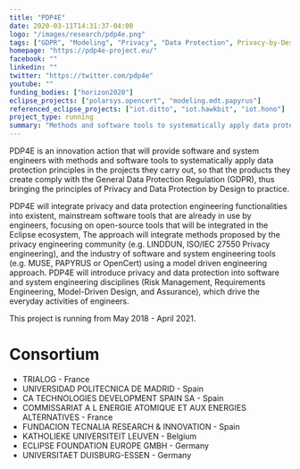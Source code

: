 ```yaml
---
title: "PDP4E"
date: 2020-03-11T14:31:37-04:00
logo: "/images/research/pdp4e.png"
tags: ["GDPR", "Modeling", "Privacy", "Data Protection", Privacy-by-Design, "Tools"]
homepage: "https://pdp4e-project.eu/"
facebook: ""
linkedin: ""
twitter: "https://twitter.com/pdp4e"
youtube: ""
funding_bodies: ["horizon2020"]
eclipse_projects: ["polarsys.opencert", "modeling.mdt.papyrus"]
referenced_eclipse_projects: ["iot.ditto", "iot.hawkbit", "iot.hono"]
project_type: running
summary: "Methods and software tools to systematically apply data protection principles in projects."
---
```

PDP4E is an innovation action that will provide software and system engineers with methods and software tools to systematically apply data protection principles in the projects they carry out, so that the products they create comply with the General Data Protection Regulation (GDPR), thus bringing the principles of Privacy and Data Protection by Design to practice.

PDP4E will integrate privacy and data protection engineering functionalities into existent, mainstream software tools that are already in use by engineers, focusing on open-source tools that will be integrated in the Eclipse ecosystem, The approach will integrate methods proposed by the privacy engineering community (e.g. LINDDUN, ISO/IEC 27550 Privacy engineering), and the industry of software and system engineering tools (e.g. MUSE, PAPYRUS or OpenCert) using a model driven engineering approach. PDP4E will introduce privacy and data protection into software and system engineering disciplines (Risk Management, Requirements Engineering, Model-Driven Design, and Assurance), which drive the everyday activities of engineers.

This project is running from May 2018 - April 2021.

# Consortium
* TRIALOG - France
* UNIVERSIDAD POLITECNICA DE MADRID - Spain
* CA TECHNOLOGIES DEVELOPMENT SPAIN SA - Spain
* COMMISSARIAT A L ENERGIE ATOMIQUE ET AUX ENERGIES ALTERNATIVES - France
* FUNDACION TECNALIA RESEARCH & INNOVATION - Spain
* KATHOLIEKE UNIVERSITEIT LEUVEN - Belgium
* ECLIPSE FOUNDATION EUROPE GMBH - Germany
* UNIVERSITAET DUISBURG-ESSEN - Germany
